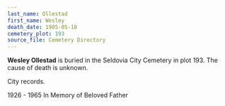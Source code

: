```yaml
---
last_name: Ollestad
first_name: Wesley
death_date: 1905-05-18
cemetery_plot: 193
source_file: Cemetery Directory
---
```

**Wesley   Ollestad** is buried in the Seldovia City Cemetery in plot 193.  The cause of death is unknown.

City records.

1926 - 1965 In Memory of Beloved Father
